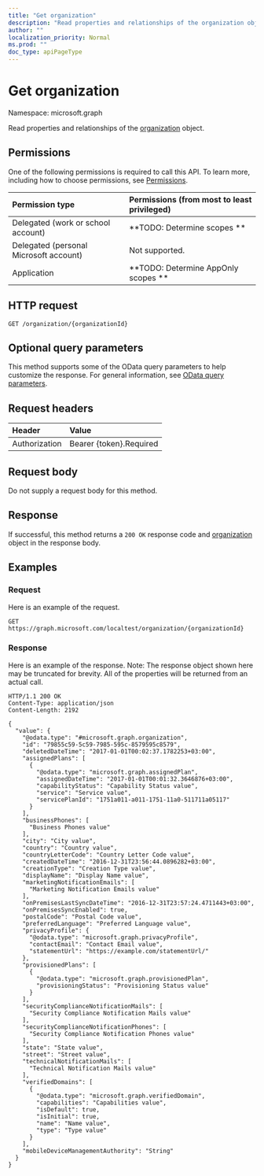 ```yaml
---
title: "Get organization"
description: "Read properties and relationships of the organization object."
author: ""
localization_priority: Normal
ms.prod: ""
doc_type: apiPageType
---
```


# Get organization

Namespace: microsoft.graph

Read properties and relationships of the [organization](../resources/organization.md) object.

## Permissions
One of the following permissions is required to call this API. To learn more, including how to choose permissions, see [Permissions](/concepts/permissions-reference.md).

|Permission type|Permissions (from most to least privileged)|
|:---|:---|
|Delegated (work or school account)|**TODO: Determine scopes **|
|Delegated (personal Microsoft account)|Not supported.|
|Application|**TODO: Determine AppOnly scopes **|

## HTTP request
<!-- {
  "blockType": "ignored"
}
-->
``` http
GET /organization/{organizationId}
```

## Optional query parameters
This method supports some of the OData query parameters to help customize the response. For general information, see [OData query parameters](/graph/query-parameters).

## Request headers
|Header|Value|
|:---|:---|
|Authorization|Bearer {token}.Required|

## Request body
Do not supply a request body for this method.

## Response
If successful, this method returns a `200 OK` response code and [organization](../resources/organization.md) object in the response body.

## Examples

### Request
Here is an example of the request.
<!-- {
  "blockType": "request",
  "name": "get_organization"
}
-->
``` http
GET https://graph.microsoft.com/localtest/organization/{organizationId}
```

### Response
Here is an example of the response. Note: The response object shown here may be truncated for brevity. All of the properties will be returned from an actual call.
<!-- {
  "blockType": "response",
  "truncated": true,
  "@odata.type": "microsoft.graph.organization"
}
-->
``` http
HTTP/1.1 200 OK
Content-Type: application/json
Content-Length: 2192

{
  "value": {
    "@odata.type": "#microsoft.graph.organization",
    "id": "79855c59-5c59-7985-595c-8579595c8579",
    "deletedDateTime": "2017-01-01T00:02:37.1782253+03:00",
    "assignedPlans": [
      {
        "@odata.type": "microsoft.graph.assignedPlan",
        "assignedDateTime": "2017-01-01T00:01:32.3646876+03:00",
        "capabilityStatus": "Capability Status value",
        "service": "Service value",
        "servicePlanId": "1751a011-a011-1751-11a0-511711a05117"
      }
    ],
    "businessPhones": [
      "Business Phones value"
    ],
    "city": "City value",
    "country": "Country value",
    "countryLetterCode": "Country Letter Code value",
    "createdDateTime": "2016-12-31T23:56:44.0896282+03:00",
    "creationType": "Creation Type value",
    "displayName": "Display Name value",
    "marketingNotificationEmails": [
      "Marketing Notification Emails value"
    ],
    "onPremisesLastSyncDateTime": "2016-12-31T23:57:24.4711443+03:00",
    "onPremisesSyncEnabled": true,
    "postalCode": "Postal Code value",
    "preferredLanguage": "Preferred Language value",
    "privacyProfile": {
      "@odata.type": "microsoft.graph.privacyProfile",
      "contactEmail": "Contact Email value",
      "statementUrl": "https://example.com/statementUrl/"
    },
    "provisionedPlans": [
      {
        "@odata.type": "microsoft.graph.provisionedPlan",
        "provisioningStatus": "Provisioning Status value"
      }
    ],
    "securityComplianceNotificationMails": [
      "Security Compliance Notification Mails value"
    ],
    "securityComplianceNotificationPhones": [
      "Security Compliance Notification Phones value"
    ],
    "state": "State value",
    "street": "Street value",
    "technicalNotificationMails": [
      "Technical Notification Mails value"
    ],
    "verifiedDomains": [
      {
        "@odata.type": "microsoft.graph.verifiedDomain",
        "capabilities": "Capabilities value",
        "isDefault": true,
        "isInitial": true,
        "name": "Name value",
        "type": "Type value"
      }
    ],
    "mobileDeviceManagementAuthority": "String"
  }
}
```


